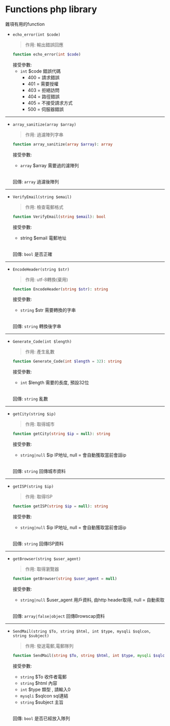 Functions php library
===
雜項有用的function

+ `echo_error(int $code)`
    > 作用: 輸出錯誤回應
    ```php
    function echo_error(int $code)
    ```
  接受參數:
  + `int` $code 錯誤代碼<br>
    *  400 = 請求錯誤<br>
    *  401 = 需要授權<br>
    *  403 = 拒絕訪問<br>
    *  404 = 路徑錯誤<br>
    *  405 = 不接受請求方式<br>
    *  500 = 伺服器錯誤
    
---
+ `array_sanitize(array $array)`
    > 作用: 過濾陣列字串
    ```php
    function array_sanitize(array $array): array
    ```
  接受參數:
  + `array` $array 需要過的濾陣列
    <br><br>

  回傳: `array` 過濾後陣列

---
+ `VerifyEmail(string $email)`
    > 作用: 檢查電郵格式
    ```php
    function VerifyEmail(string $email): bool
    ```
  接受參數:
  + string $email 電郵地址
    <br><br>

  回傳: `bool` 是否正確

---
+ `EncodeHeader(string $str)`
    > 作用: utf-8轉換(棄用)
    ```php
    function EncodeHeader(string $str): string
    ```
    接受參數:
    + `string` $str 需要轉換的字串
      <br><br>

    回傳: `string` 轉換後字串

---
+ `Generate_Code(int $length)`
    > 作用: 產生亂數
    ```php
    function Generate_Code(int $length = 32): string
    ```
    接受參數:
    + `int` $length 需要的長度, 預設32位
      <br><br>

    回傳: `string` 亂數

---
+ `getCity(string $ip)`
    > 作用: 取得城市
    ```php
    function getCity(string $ip = null): string
    ```
    接受參數:
    + `string|null` $ip IP地址, null = 會自動獲取當前會話ip
    <br><br>

    回傳: `string` 回傳城市資料

---
+ `getISP(string $ip)`
    > 作用: 取得ISP
    ```php
    function getISP(string $ip = null): string
    ```
  接受參數:
  + `string|null` $ip IP地址, null = 會自動獲取當前會話ip
    <br><br>

  回傳: `string` 回傳ISP資料

---
+ `getBrowser(string $user_agent)`
    > 作用: 取得瀏覽器
    ```php
    function getBrowser(string $user_agent = null)
    ```
  接受參數:
  + `string|null` $user_agent 用戶資料, 由http header取得, null = 自動索取
    <br><br>
  
  回傳: `array|false|object` 回傳Browscap資料

---
+ `SendMail(string $To, string $html, int $type, mysqli $sqlcon, string $subject)`
    > 作用: 發送電郵,電郵隊列
    ```php
    function SendMail(string $To, string $html, int $type, mysqli $sqlcon, string $subject = null): bool
    ```
  接受參數:
  +  `string` $To 收件者電郵
  *  `string` $html 內容
  *  `int` $type 類型 , 請輸入0
  *  `mysqli` $sqlcon sql連結
  *  `string` $subject 主旨
     <br><br>
  
  回傳: `bool` 是否已經放入隊列
